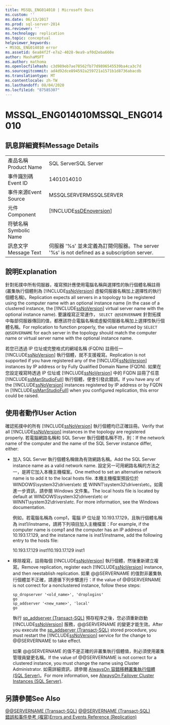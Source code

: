 ```yaml
---
title: MSSQL_ENG014010 | Microsoft Docs
ms.custom: ''
ms.date: 06/13/2017
ms.prod: sql-server-2014
ms.reviewer: ''
ms.technology: replication
ms.topic: conceptual
helpviewer_keywords:
- MSSQL_ENG014010 error
ms.assetid: 6ea84f2f-e7a2-4028-9ea9-af0d2eba660e
author: MashaMSFT
ms.author: mathoma
ms.openlocfilehash: c3d989eb7ae78562fb77d9896545539ba4ca3c7d
ms.sourcegitcommit: ad4d92dce894592a259721a1571b1d8736abacdb
ms.translationtype: MT
ms.contentlocale: zh-TW
ms.lasthandoff: 08/04/2020
ms.locfileid: "87585307"
---
```

# <a name="mssql_eng014010"></a><span data-ttu-id="4e098-102">MSSQL_ENG014010</span><span class="sxs-lookup"><span data-stu-id="4e098-102">MSSQL_ENG014010</span></span>
    
## <a name="message-details"></a><span data-ttu-id="4e098-103">訊息詳細資料</span><span class="sxs-lookup"><span data-stu-id="4e098-103">Message Details</span></span>  
  
|||  
|-|-|  
|<span data-ttu-id="4e098-104">產品名稱</span><span class="sxs-lookup"><span data-stu-id="4e098-104">Product Name</span></span>|<span data-ttu-id="4e098-105">SQL Server</span><span class="sxs-lookup"><span data-stu-id="4e098-105">SQL Server</span></span>|  
|<span data-ttu-id="4e098-106">事件識別碼</span><span class="sxs-lookup"><span data-stu-id="4e098-106">Event ID</span></span>|<span data-ttu-id="4e098-107">14010</span><span class="sxs-lookup"><span data-stu-id="4e098-107">14010</span></span>|  
|<span data-ttu-id="4e098-108">事件來源</span><span class="sxs-lookup"><span data-stu-id="4e098-108">Event Source</span></span>|<span data-ttu-id="4e098-109">MSSQLSERVER</span><span class="sxs-lookup"><span data-stu-id="4e098-109">MSSQLSERVER</span></span>|  
|<span data-ttu-id="4e098-110">元件</span><span class="sxs-lookup"><span data-stu-id="4e098-110">Component</span></span>|[!INCLUDE[ssDEnoversion](../../includes/ssdenoversion-md.md)]|  
|<span data-ttu-id="4e098-111">符號名稱</span><span class="sxs-lookup"><span data-stu-id="4e098-111">Symbolic Name</span></span>||  
|<span data-ttu-id="4e098-112">訊息文字</span><span class="sxs-lookup"><span data-stu-id="4e098-112">Message Text</span></span>|<span data-ttu-id="4e098-113">伺服器 '%s' 並未定義為訂閱伺服器。</span><span class="sxs-lookup"><span data-stu-id="4e098-113">The server '%s' is not defined as a subscription server.</span></span>|  
  
## <a name="explanation"></a><span data-ttu-id="4e098-114">說明</span><span class="sxs-lookup"><span data-stu-id="4e098-114">Explanation</span></span>  
 <span data-ttu-id="4e098-115">針對拓撲中所有伺服器，複寫預計應使用電腦名稱與選擇性的執行個體名稱註冊 (叢集執行個體則為 [!INCLUDE[ssNoVersion](../../includes/ssnoversion-md.md)] 虛擬伺服器名稱加上選擇性的執行個體名稱)。</span><span class="sxs-lookup"><span data-stu-id="4e098-115">Replication expects all servers in a topology to be registered using the computer name with an optional instance name (in the case of a clustered instance, the [!INCLUDE[ssNoVersion](../../includes/ssnoversion-md.md)] virtual server name with the optional instance name).</span></span> <span data-ttu-id="4e098-116">要讓複寫正常運作， `SELECT @@SERVERNAME` 針對拓撲中每部伺服器傳回的值，都應該符合電腦名稱或虛擬伺服器名稱加上選擇性執行個體名稱。</span><span class="sxs-lookup"><span data-stu-id="4e098-116">For replication to function properly, the value returned by `SELECT @@SERVERNAME` for each server in the topology should match the computer name or virtual server name with the optional instance name.</span></span>  
  
 <span data-ttu-id="4e098-117">若您已透過 IP 位址或完整格式的網域名稱 (FQDN) 註冊任一 [!INCLUDE[ssNoVersion](../../includes/ssnoversion-md.md)] 執行個體，就不支援複寫。</span><span class="sxs-lookup"><span data-stu-id="4e098-117">Replication is not supported if you have registered any of the [!INCLUDE[ssNoVersion](../../includes/ssnoversion-md.md)] instances by IP address or by Fully Qualified Domain Name (FQDN).</span></span> <span data-ttu-id="4e098-118">如果在您設定複寫時透過 IP 位址或 [!INCLUDE[ssNoVersion](../../includes/ssnoversion-md.md)] 中的 FQDN 註冊了任意 [!INCLUDE[ssManStudioFull](../../includes/ssmanstudiofull-md.md)] 執行個體，便會引發此錯誤。</span><span class="sxs-lookup"><span data-stu-id="4e098-118">If you have any of the [!INCLUDE[ssNoVersion](../../includes/ssnoversion-md.md)] instances registered by IP address or by FQDN in [!INCLUDE[ssManStudioFull](../../includes/ssmanstudiofull-md.md)] when you configured replication, this error could be raised.</span></span>  
  
## <a name="user-action"></a><span data-ttu-id="4e098-119">使用者動作</span><span class="sxs-lookup"><span data-stu-id="4e098-119">User Action</span></span>  
 <span data-ttu-id="4e098-120">確認拓撲中的所有 [!INCLUDE[ssNoVersion](../../includes/ssnoversion-md.md)] 執行個體均已正確註冊。</span><span class="sxs-lookup"><span data-stu-id="4e098-120">Verify that all [!INCLUDE[ssNoVersion](../../includes/ssnoversion-md.md)] instances in the topology are registered properly.</span></span> <span data-ttu-id="4e098-121">若電腦網路名稱和 SQL Server 執行個體名稱不符，則：</span><span class="sxs-lookup"><span data-stu-id="4e098-121">If the network name of the computer and the name of the SQL Server instance differ, either:</span></span>  
  
-   <span data-ttu-id="4e098-122">加入 SQL Server 執行個體名稱做為有效網路名稱。</span><span class="sxs-lookup"><span data-stu-id="4e098-122">Add the SQL Server instance name as a valid network name.</span></span> <span data-ttu-id="4e098-123">設定另一可用網路名稱的方法之一，是將它加入本機主機檔案。</span><span class="sxs-lookup"><span data-stu-id="4e098-123">One method to set an alternative network name is to add it to the local hosts file.</span></span> <span data-ttu-id="4e098-124">本機主機檔案預設位於 WINDOWS\system32\drivers\etc 或 WINNT\system32\drivers\etc。如需進一步資訊，請參閱 Windows 文件集。</span><span class="sxs-lookup"><span data-stu-id="4e098-124">The local hosts file is located by default at WINDOWS\system32\drivers\etc or WINNT\system32\drivers\etc. For more information, see the Windows documentation.</span></span>  
  
     <span data-ttu-id="4e098-125">例如，若電腦名稱為 comp1，電腦 IP 位址是 10.193.17.129，且執行個體名稱為 inst1/instname，請將下列項目加入主機檔案：</span><span class="sxs-lookup"><span data-stu-id="4e098-125">For example, if the computer name is comp1 and the computer has an IP address of 10.193.17.129, and the instance name is inst1/instname, add the following entry to the hosts file:</span></span>  
  
     <span data-ttu-id="4e098-126">10.193.17.129 inst1</span><span class="sxs-lookup"><span data-stu-id="4e098-126">10.193.17.129 inst1</span></span>  
  
-   <span data-ttu-id="4e098-127">移除複寫，註冊每個 [!INCLUDE[ssNoVersion](../../includes/ssnoversion-md.md)] 執行個體，然後重新建立複寫。</span><span class="sxs-lookup"><span data-stu-id="4e098-127">Remove replication, register each [!INCLUDE[ssNoVersion](../../includes/ssnoversion-md.md)] instance, and then reestablish replication.</span></span> <span data-ttu-id="4e098-128">如果 @@SERVERNAME 的值對非叢集執行個體並不正確，請遵循下列步驟進行：</span><span class="sxs-lookup"><span data-stu-id="4e098-128">If the value of @@SERVERNAME is not correct for a nonclustered instance, follow these steps:</span></span>  
  
    ```  
    sp_dropserver '<old_name>', 'droplogins'  
    go  
    sp_addserver '<new_name>', 'local'  
    go  
    ```  
  
     <span data-ttu-id="4e098-129">執行 [sp_addserver &#40;Transact-SQL&#41;](/sql/relational-databases/system-stored-procedures/sp-addserver-transact-sql) 預存程序之後，您必須重新啟動 [!INCLUDE[ssNoVersion](../../includes/ssnoversion-md.md)] 服務，@@SERVERNAME 的變更才能生效。</span><span class="sxs-lookup"><span data-stu-id="4e098-129">After you execute the [sp_addserver &#40;Transact-SQL&#41;](/sql/relational-databases/system-stored-procedures/sp-addserver-transact-sql) stored procedure, you must restart the [!INCLUDE[ssNoVersion](../../includes/ssnoversion-md.md)] service for the change to @@SERVERNAME to take effect.</span></span>  
  
     <span data-ttu-id="4e098-130">如果 @@SERVERNAME 的值不是正確的非叢集執行個體值，則必須使用叢集管理員變更名稱。</span><span class="sxs-lookup"><span data-stu-id="4e098-130">If the value of @@SERVERNAME is not correct for a clustered instance, you must change the name using Cluster Administrator.</span></span> <span data-ttu-id="4e098-131">如需詳細資訊，請參閱 [AlwaysOn 容錯移轉叢集執行個體 &#40;SQL Server&#41;](../../sql-server/failover-clusters/windows/always-on-failover-cluster-instances-sql-server.md)。</span><span class="sxs-lookup"><span data-stu-id="4e098-131">For more information, see [AlwaysOn Failover Cluster Instances &#40;SQL Server&#41;](../../sql-server/failover-clusters/windows/always-on-failover-cluster-instances-sql-server.md).</span></span>  
  
## <a name="see-also"></a><span data-ttu-id="4e098-132">另請參閱</span><span class="sxs-lookup"><span data-stu-id="4e098-132">See Also</span></span>  
 <span data-ttu-id="4e098-133">[@@SERVERNAME &#40;Transact-SQL&#41;](/sql/t-sql/functions/servername-transact-sql) </span><span class="sxs-lookup"><span data-stu-id="4e098-133">[@@SERVERNAME &#40;Transact-SQL&#41;](/sql/t-sql/functions/servername-transact-sql) </span></span>  
 [<span data-ttu-id="4e098-134">錯誤和事件參考 &#40;複寫&#41;</span><span class="sxs-lookup"><span data-stu-id="4e098-134">Errors and Events Reference &#40;Replication&#41;</span></span>](errors-and-events-reference-replication.md)  
  
  
